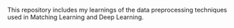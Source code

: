 This repository includes my learnings of the data preprocessing techniques used in Matching Learning and Deep Learning.

